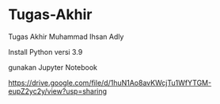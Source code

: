 # Tugas-Akhir
Tugas Akhir Muhammad Ihsan Adly

Install Python versi 3.9

gunakan Jupyter Notebook

https://drive.google.com/file/d/1huN1Ao8avKWcjTu1WfYTGM-eupZ2yc2y/view?usp=sharing
